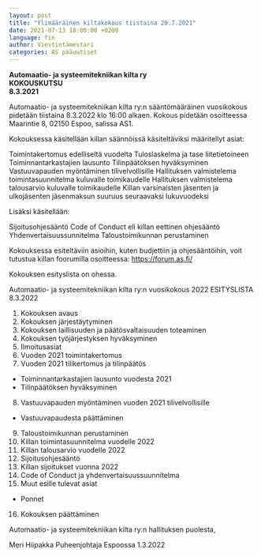 ```yaml
---
layout: post
title: "Ylimääräinen kiltakokous tiistaina 20.7.2021"
date: 2021-07-13 18:00:00 +0200
language: fin
author: Viestintämestari
categories: AS pääuutiset
---
```

**Automaatio- ja systeemitekniikan kilta ry**  
**KOKOUSKUTSU**  
**8.3.2021**

 
Automaatio- ja systeemitekniikan kilta ry:n sääntömääräinen vuosikokous pidetään tiistaina 8.3.2022 klo 16:00 alkaen. Kokous pidetään osoitteessa Maarintie 8, 02150 Espoo, salissa AS1. 

Kokouksessa käsitellään killan säännöissä käsiteltäviksi määritellyt asiat:
 
Toimintakertomus edelliseltä vuodelta
Tuloslaskelma ja tase liitetietoineen
Toiminnantarkastajien lausunto
Tilinpäätöksen hyväksyminen
Vastuuvapauden myöntäminen tilivelvollisille
Hallituksen valmistelema toimintasuunnitelma kuluvalle toimikaudelle
Hallituksen valmistelema talousarvio kuluvalle toimikaudelle
Killan varsinaisten jäsenten ja ulkojäsenten jäsenmaksun suuruus seuraavaksi lukuvuodeksi
 
Lisäksi käsitellään:
 
Sijoitusohjesääntö
Code of Conduct eli killan eettinen ohjesääntö
Yhdenvertaisuussunnitelma
Taloustoimikunnan perustaminen
 
Kokouksessa esiteltäviin asioihin, kuten budjettiin ja ohjesääntöihin, voit tutustua killan foorumilla osoitteessa: https://forum.as.fi/
 
Kokouksen esityslista on ohessa.
 
Automaatio- ja systeemitekniikan kilta ry:n vuosikokous 2022
ESITYSLISTA 8.3.2022

1. Kokouksen avaus
2. Kokouksen järjestäytyminen
3. Kokouksen laillisuuden ja päätösvaltaisuuden toteaminen
4. Kokouksen työjärjestyksen hyväksyminen
5. Ilmoitusasiat
6. Vuoden 2021 toimintakertomus
7. Vuoden 2021 tilikertomus ja tilinpäätös
- Toiminnantarkastajien lausunto vuodesta 2021
- Tilinpäätöksen hyväksyminen
8. Vastuuvapauden myöntäminen vuoden 2021 tilivelvollisille
- Vastuuvapaudesta päättäminen
9. Taloustoimikunnan perustaminen
10. Killan toimintasuunnitelma vuodelle 2022
11. Killan talousarvio vuodelle 2022
12. Sijoitusohjesääntö
13. Killan sijoitukset vuonna 2022
14. Code of Conduct ja yhdenvertaisuussuunnitelma
15. Muut esille tulevat asiat
- Ponnet
16. Kokouksen päättäminen
 
Automaatio- ja systeemitekniikan kilta ry:n hallituksen puolesta,
 
Meri Hiipakka
Puheenjohtaja
Espoossa 1.3.2022
